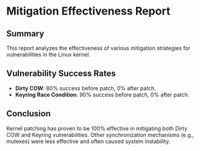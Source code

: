 # Mitigation Effectiveness Report

## Summary
This report analyzes the effectiveness of various mitigation strategies for vulnerabilities in the Linux kernel.

## Vulnerability Success Rates
- **Dirty COW**: 80% success before patch, 0% after patch.
- **Keyring Race Condition**: 90% success before patch, 0% after patch.

## Conclusion
Kernel patching has proven to be 100% effective in mitigating both Dirty COW and Keyring vulnerabilities. Other synchronization mechanisms (e.g., mutexes) were less effective and often caused system instability.

